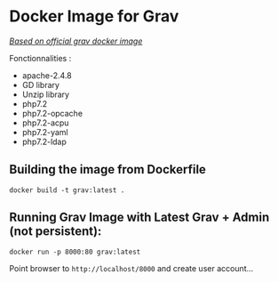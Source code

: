 # Docker Image for Grav

_[Based on official grav docker image](https://github.com/getgrav/docker-grav)_

Fonctionnalities :

* apache-2.4.8
* GD library
* Unzip library
* php7.2
* php7.2-opcache
* php7.2-acpu
* php7.2-yaml
* php7.2-ldap

## Building the image from Dockerfile

```
docker build -t grav:latest .
```

## Running Grav Image with Latest Grav + Admin (not persistent):

```
docker run -p 8000:80 grav:latest
```

Point browser to `http://localhost/8000` and create user account...



